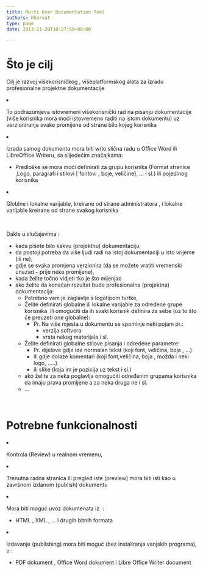 ```yaml
---
title: Multi User Documentation Tool
authors: hhorvat
type: page
date: 2013-11-20T10:27:59+00:00

---
```

# Što je cilj

Cilj je razvoj višekorisničkog , višeplatformskog alata za izradu profesionalne projektne dokumentacije

<li dir="ltr">
  <p dir="ltr">
    To podrazumjeva istovremeni višekorisnički rad na pisanju dokumentacije (više korisnika mora moći istovremeno raditi na istom dokumentu) uz verzioniranje svake promijene od strane bilo kojeg korisnika
  </p>
</li>

<li dir="ltr">
  <p dir="ltr">
    Izrada samog dokumenta mora biti wrlo slična radu u Office Word ili LibreOffice Writeru, sa slijedećim značajkama:
  </p>
  
  <ul>
    <li dir="ltr">
      <p dir="ltr">
        Predloške se mora moći definirati za grupu korisnika (Format stranice ,Logo, paragrafi i stilovi [ fontovi , boje, veličine], &#8230; i sl.) ili pojedinog korisnika
      </p>
    </li>
  </ul>
</li>

<li dir="ltr">
  <p dir="ltr">
    Globlne i lokalne varijable, kreirane od strane administratora , i lokalne varijable kreirane od strane svakog korisnika
  </p>
</li>

&nbsp;

Dakle u slučajevima :

  * kada pišete bilo kakvu (projektnu) dokumentaciju,
  * da postoji potreba da više ljudi radi na istoj dokumentaciji u isto vrijeme (ili ne),
  * gdje se svaka promjena verzionira (da se možete vratiti vremenski unazad &#8211; prije neke promijene),
  * kada želite točno vidjeti tko je što mijenjao
  * ako želite da konačan rezultat bude profesionalna (projektna) dokumentacija: 
      * Potrebno vam je zaglavlje s logotipom tvrtke,
      * Želite definirati globalne ili lokalne varijable za određene grupe korisnika  ili omogućiti da ih svaki korisnik definira za sebe (uz to što će preuzeti one globalne): 
          * Pr. Na više mjesta u dokumentu se spominje neki pojam pr.: 
              * verzija softvera
              * vrsta nekog materijala i sl.
      * Želite definirati globalne stilove pisanja i određene parametre: 
          * Pr. dijelove gdje ide normalan tekst (koji font, veličina, boja , &#8230;)
          * ili gdje dolaze komentari (koji font,veličina, boja , možda i neki logo, &#8230;..)
          * ili slike (koja im je pozicija uz tekst i sl.)
      * ako želite za neka poglavlja omogućiti određenim grupama korisnika da imaju prava promijene a za neka druga ne i sl.
      * &#8230;

&nbsp;

# Potrebne funkcionalnosti

<li dir="ltr">
  <p dir="ltr">
    Kontrola (Review) u realnom vremenu,
  </p>
</li>

<li dir="ltr">
  <p dir="ltr">
    Trenutna radna stranica ili pregled iste (preview) mora biti isti kao u završnom izdanom (publish) dokumentu
  </p>
</li>

<li dir="ltr">
  <p dir="ltr">
    Mora biti moguć uvoz dokumenata iz  :
  </p>
  
  <ul>
    <li dir="ltr">
      <p dir="ltr">
        HTML , XML , … i drugih bitnih formata
      </p>
    </li>
  </ul>
</li>

<li dir="ltr">
  <p dir="ltr">
    Izdavanje (publishing) mora biti moguć (bez instaliranja vanjskih programa), u :
  </p>
  
  <ul>
    <li dir="ltr">
      <p dir="ltr">
        PDF dokument , Office Word dokument i Libre Office Writer document
      </p>
    </li>
  </ul>
</li>

&nbsp;